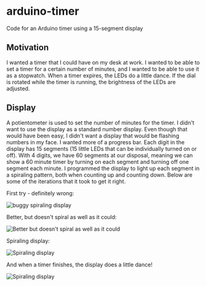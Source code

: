 # arduino-timer
Code for an Arduino timer using a 15-segment display

## Motivation

I wanted a timer that I could have on my desk at work.  I wanted to be able to set a timer for a certain number of minutes, and I wanted to be able to use it as a stopwatch.  When a timer expires, the LEDs do a little dance.  If the dial is rotated while the timer is running, the brightness of the LEDs are adjusted. 

## Display

A potientometer is used to set the number of minutes for the timer.  I didn't want to use the display as a standard number display.  Even though that would have been easy, I didn't want a display that would be flashing numbers in my face.  I wanted more of a progress bar.  Each digit in the display has 15 segments (15 little LEDs that can be individually turned on or off).  With 4 digits, we have 60 segments at our disposal, meaning we can show a 60 minute timer by turning on each segment and turning off one segment each minute.  I programmed the display to light up each segment in a spiraling pattern, both when counting up and counting down.  Below are some of the iterations that it took to get it right.  

First try - definitely wrong:

![buggy spiraling display](resources/wrong.gif)

Better, but doesn't spiral as well as it could:

![Better but doesn't spiral as well as it could](resources/kinda.gif)

Spiraling display:

![Spiraling display](resources/correct.gif)

And when a timer finishes, the display does a little dance!

![Spiraling display](resources/dance.gif)

